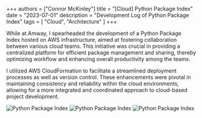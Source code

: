 +++
authors = ["Connor McKinley"]
title = "[Cloud] Python Package Index"
date = "2023-07-01"
description = "Development Log of Python Package Index"
tags = [
    "Cloud",
    "Architecture"
]
+++

While at Amway, I spearheaded the development of a Python Package Index hosted on AWS infrastructure, aimed at fostering collaboration between various cloud teams. This initiative was crucial in providing a centralized platform for efficient package management and sharing, thereby optimizing workflow and enhancing overall productivity among the teams.

I utilized AWS CloudFormation to facilitate a streamlined deployment processes as well as version control. These enhancements were pivotal in maintaining consistency and reliability within the cloud environments, allowing for a more integrated and coordinated approach to cloud-based project development.

![Python Package Index](/images/posts/ppi1.png)
![Python Package Index](/images/posts/ppi2.jpg)
![Python Package Index](/images/posts/ppi3.jpg)
